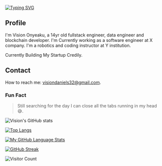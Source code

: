 [![Typing SVG](https://readme-typing-svg.herokuapp.com?color=tokyonight&size=35&center=true&vCenter=true&width=1000&lines=HELLO+THERE!;+I'm+Vision;+I'm++a+Blockchain+,+FullStack+,+Robotics+Engineer;I'm+love+writing+Clean+Code;I'm+interested+in+Machine+Learning%E2%9C%A8;I'm+looking+to+collaborate+on+any;project)](https://git.io/typing-svg)

## Profile

I'm Vision Onyeaku, a 14yr old fullstack engineer, data engineer and blockchain developer.
I'm Currently working as a software engineer at X company. I'm a robotics and coding instructor at Y institution.

Currently Building My Startup Credily.

## Contact

How to reach me: visiondaniels32@gmail.com.

### Fun Fact
<blockquote> Still searching for the day I can close all the tabs running in my head 😅.</blockquote>

![Vision's GitHub stats](https://github-readme-stats.vercel.app/api?username=psecuresystem&show_icons=true&theme=tokyonight)


[![Top Langs](https://github-readme-stats.vercel.app/api/top-langs/?username=psecuresystem&langs_count=8&theme=tokyonight&layout=compact)](https://github.com/psecuresystem/psecuresystem)
 
    
  [![My GitHub Language Stats](https://github-readme-stats.vercel.app/api/top-langs/?username=psecuresystem&langs_count=5&theme=tokyonight)]()
    
  
  [![GitHub Streak](https://github-readme-streak-stats.herokuapp.com?user=psecuresystem&theme=dark&date_format=M%20j%5B%2C%20Y%5D)](https://git.io/streak-stats)

 
 ![Visitor Count](https://profile-counter.glitch.me/psecuresystem/count.svg)

<!--
**psecuresystem/psecuresystem** is a ✨ _special_ ✨ repository because its `README.md` (this file) appears on your GitHub profile.

Here are some ideas to get you started:

- 🔭 I’m currently working on ...
- 🌱 I’m currently learning ...
- 👯 I’m looking to collaborate on ...
- 🤔 I’m looking for help with ...
- 💬 Ask me about ...
- 📫 How to reach me: ...
- 😄 Pronouns: ...
- ⚡ Fun fact: ...
-->
